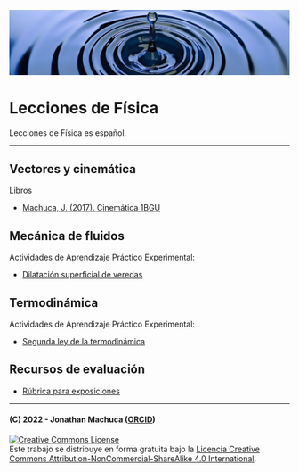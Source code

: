 ![Banner](src/water_banner-m.jpg)

# Lecciones de Física

Lecciones de Física es español.

-----

## Vectores y cinemática

Libros

- [Machuca, J. (2017). Cinemática 1BGU](https://github.com/jamydx/Physics-lectures/blob/main/Cinematica/Machuca_J_2017_Cinematica_1BGU.pdf)

## Mecánica de fluidos

Actividades de Aprendizaje Práctico Experimental:

- [Dilatación superficial de veredas](https://github.com/jamydx/Physics-lectures/blob/main/Mecanica_fluidos/APE_U2_Dilatacion_superficial-rev1.pdf)

## Termodinámica

Actividades de Aprendizaje Práctico Experimental:

- [Segunda ley de la termodinámica](https://github.com/jamydx/Physics-lectures/blob/main/Termodinamica/APE3_U3_2a_ley_termodinamica.pdf)

## Recursos de evaluación

- [Rúbrica para exposiciones](https://github.com/jamydx/Physics-lectures/blob/main/Recursos_evaluacion/Rubrica_exposicion.pdf)


-----
#### (C) 2022 - Jonathan Machuca ([ORCID](https://orcid.org/0000-0002-3632-9348))

<a rel="license" href="http://creativecommons.org/licenses/by-nc-sa/4.0/"><img alt="Creative Commons License" style="border-width:0" src="https://i.creativecommons.org/l/by-nc-sa/4.0/88x31.png" /></a><br />Este trabajo se distribuye en forma gratuita bajo la <a rel="license" href="http://creativecommons.org/licenses/by-nc-sa/4.0/">Licencia Creative Commons Attribution-NonCommercial-ShareAlike 4.0 International</a>.
